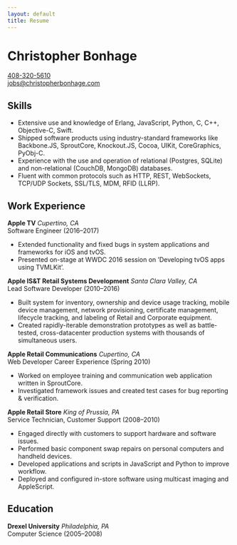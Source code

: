 ```yaml
---
layout: default
title: Resume
---
```

# Christopher Bonhage
[408-320-5610](tel://4083205610) <br />
[jobs@christopherbonhage.com](mailto:jobs@christopherbonhage.com)

## Skills
 * Extensive use and knowledge of Erlang, JavaScript, Python, C, C++, Objective-C, Swift.
 * Shipped software products using industry-standard frameworks like Backbone.JS, SproutCore, Knockout.JS, Cocoa, UIKit, CoreGraphics, PyObj-C.
 * Experience with the use and operation of relational (Postgres, SQLite) and non-relational (CouchDB, MongoDB) databases.
 * Fluent with common protocols such as HTTP, REST, WebSockets, TCP/UDP Sockets, SSL/TLS,
MDM, RFID (LLRP).

## Work Experience

**Apple TV** *Cupertino, CA* <br />
Software Engineer (2016–2017)
 * Extended functionality and fixed bugs in system applications and frameworks for iOS and tvOS.
 * Presented on-stage at WWDC 2016 session on ’Developing tvOS apps using TVMLKit’.

**Apple IS&T Retail Systems Development** *Santa Clara Valley, CA* <br />
Lead Software Developer (2010–2016)
 * Built system for inventory, ownership and device usage tracking, mobile device management, network provisioning, certificate management, lifecycle tracking, and labeling of Retail and
Corporate equipment.
 * Created rapidly-iterable demonstration prototypes as well as battle-tested, cross-datacenter production systems with thousands of simultaneous users.

**Apple Retail Communications** *Cupertino, CA* <br />
Web Developer Career Experience (Spring 2010)
 * Worked on employee training and communication web application written in SproutCore.
 * Investigated framework issues and created test cases for bug reporting & verification.

**Apple Retail Store** *King of Prussia, PA* <br />
Service Technician, Customer Support (2008–2010)
 * Engaged directly with customers to support hardware and software issues.
 * Performed basic component swap repairs on personal computers and handheld devices.
 * Developed applications and scripts in JavaScript and Python to improve workflow.
 * Deployed and configured in-store software using multicast imaging and AppleScript.

## Education
**Drexel University** *Philadelphia, PA* <br />
Computer Science (2005–2008)
